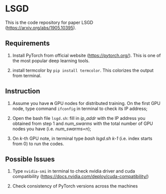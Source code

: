 # LSGD
This is the code repository for paper LSGD (https://arxiv.org/abs/1905.10395).

## Requirements
1. Install PyTorch from official website (https://pytorch.org/). This is one of the most popular deep learning tools.

2. install termcolor by ```pip install termcolor```. This colorizes the output from terminal.

## Instruction
1. Assume you have **n** GPU nodes for distributed training. On the first GPU node, type command ```ifconfig``` in terminal to check its IP address;

2. Open the bash file ```lsgd.sh```: fill in *ip_addr* with the IP address you obtained from step 1 and *num_swarms* with the total number of GPU nodes you have (i.e. *num_swarms=n*);

3. On *k*-th GPU note, in terminal type *bash lsgd.sh k-1* (i.e. index starts from 0) to run the codes.

## Possible Issues
1. Type ```nvidia-smi``` in terminal to check nvidia driver and cuda compatibility (https://docs.nvidia.com/deploy/cuda-compatibility/)

2. Check consistency of PyTorch versions across the machines
